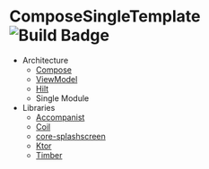 # ComposeSingleTemplate ![Build Badge](https://github.com/SunChulBaek/ComposeSingleTemplate/actions/workflows/build.yml/badge.svg)
* Architecture
  * [Compose](https://developer.android.com/jetpack/compose?hl=ko)
  * [ViewModel](https://developer.android.com/topic/libraries/architecture/viewmodel)
  * [Hilt](https://developer.android.com/training/dependency-injection/hilt-android?hl=ko)
  * Single Module
* Libraries
  * [Accompanist](https://github.com/google/accompanist)
  * [Coil](https://coil-kt.github.io/coil/)
  * [core-splashscreen](https://developer.android.com/reference/kotlin/androidx/core/splashscreen/SplashScreen)
  * [Ktor](https://ktor.io/)
  * [Timber](https://github.com/JakeWharton/timber)
